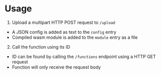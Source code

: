 # Usage

1. Upload a multipart HTTP POST request to `/upload`
  - A JSON config is added as text to the `config` entry
  - Compiled wasm module is added to the `module` entry as a file

2. Call the function using its ID 
  - ID can be found by calling the `/functions` endpoint using a HTTP GET request
  - Function will only receive the request body

